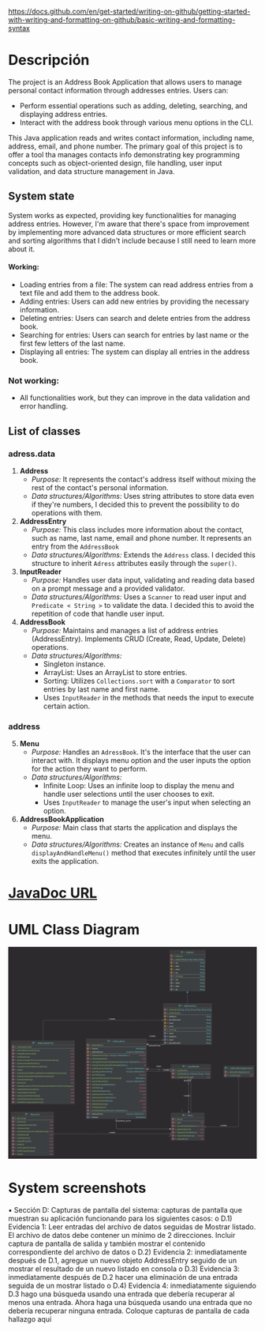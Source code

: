 https://docs.github.com/en/get-started/writing-on-github/getting-started-with-writing-and-formatting-on-github/basic-writing-and-formatting-syntax

# Descripción
The project is an Address Book Application that allows users to manage personal contact information through addresses entries. Users can:
- Perform essential operations such as adding, deleting, searching, and displaying address entries.
- Interact with the address book through various menu options in the CLI.

This Java application reads and writes contact information, including name, address, email, and phone number. The primary goal of this project is to offer a tool tha manages contacts info demonstrating key programming concepts such as object-oriented design, file handling, user input validation, and data structure management in Java.
## System state
System works as expected, providing key functionalities for managing address entries. However, I'm aware that there's space from improvement by implementing more advanced data structures or more efficient search and sorting algorithms that I didn't include because I still need to learn more about it.
#### Working:
- Loading entries from a file: The system can read address entries from a text file and add them to the address book.
- Adding entries: Users can add new entries by providing the necessary information.
- Deleting entries: Users can search and delete entries from the address book.
- Searching for entries: Users can search for entries by last name or the first few letters of the last name.
- Displaying all entries: The system can display all entries in the address book.

### Not working:
- All functionalities work, but they can improve in the data validation and error handling.

## List of classes
### adress.data
1. **Address**
    -  _Purpose:_ It represents the contact's address itself without mixing the rest of the contact's personal information.
    - _Data structures/Algorithms:_ Uses string attributes to store data even if they're numbers, I decided this to prevent the possibility to do operations with them.
2. **AddressEntry**
    - _Purpose:_ This class includes more information about the contact, such as name, last name, email and phone number. It represents an entry from the `AddressBook`
    - _Data structures/Algorithms:_ Extends the `Address` class. I decided this structure to inherit `Adress` attributes easily through the `super()`.
3. **InputReader**
    - _Purpose:_ Handles user data input, validating and reading data based on a prompt message and a provided validator.
    - _Data structures/Algorithms:_ Uses a `Scanner` to read user input and `Predicate < String >` to validate the data. I decided this to avoid the repetition of code that handle user input.
4. **AddressBook**
    - _Purpose:_ Maintains and manages a list of address entries (AddressEntry). Implements CRUD (Create, Read, Update, Delete) operations.
    - _Data structures/Algorithms:_
        - Singleton instance.
        - ArrayList:  Uses an ArrayList to store entries.
        - Sorting: Utilizes `Collections.sort` with a `Comparator` to sort entries by last name and first name.
        - Uses `InputReader` in the methods that needs the input to execute certain action.

### address
5. **Menu**
    - _Purpose:_ Handles an `AdressBook`. It's the interface that the user can interact with. It displays menu option and the user inputs the option for the action they want to perform.
    - _Data structures/Algorithms:_
        - Infinite Loop: Uses an infinite loop to display the menu and handle user selections until the user chooses to exit.
        - Uses `InputReader` to manage the user's input when selecting an option.
6. **AddressBookApplication**
    - _Purpose:_ Main class that starts the application and displays the menu.
    - _Data structures/Algorithms:_ Creates an instance of `Menu` and calls `displayAndHandleMenu()` method that executes infinitely until the user exits the application.

# [JavaDoc URL](https://zuzzet514.github.io/Hernandez_LibretaDirecciones/)

# UML Class Diagram
![there are a few changes in some vairables name in the code and in the diagram](Diagrama_clases.png)

# System screenshots
▪ Sección D: Capturas de pantalla del sistema: capturas de pantalla que muestran
su aplicación funcionando para los siguientes casos:
o D.1) Evidencia 1: Leer entradas del archivo de datos seguidas de Mostrar
listado. El archivo de datos debe contener un mínimo de 2 direcciones. Incluir
captura de pantalla de salida y también mostrar el contenido correspondiente
del archivo de datos
o D.2) Evidencia 2: inmediatamente después de D.1, agregue un nuevo objeto
AddressEntry seguido de un mostrar el resultado de un nuevo listado en
consola
o D.3) Evidencia 3: inmediatamente después de D.2 hacer una eliminación de
una entrada seguida de un mostrar listado
o D.4) Evidencia 4: inmediatamente siguiendo D.3 hago una búsqueda usando
una entrada que debería recuperar al menos una entrada. Ahora haga una
búsqueda usando una entrada que no debería recuperar ninguna entrada.
Coloque capturas de pantalla de cada hallazgo aquí
